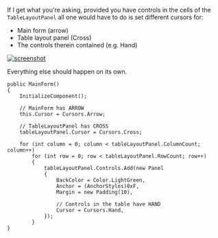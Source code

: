 If I get what you're asking, provided you have controls in the cells of the `TableLayoutPanel` all one would have to do is set different cursors for:

- Main form (arrow)
- Table layout panel (Cross)
- The controls therein contained (e.g. Hand)


[![screenshot][1]][1]

Everything else should happen on its own.
 
    public MainForm()
    {
        InitializeComponent();

        // MainForm has ARROW
        this.Cursor = Cursors.Arrow;

        // TableLayoutPanel has CROSS
        tableLayoutPanel.Cursor = Cursors.Cross;

        for (int column = 0; column < tableLayoutPanel.ColumnCount; column++)
            for (int row = 0; row < tableLayoutPanel.RowCount; row++)
            {
                tableLayoutPanel.Controls.Add(new Panel
                {
                    BackColor = Color.LightGreen,
                    Anchor = (AnchorStyles)0xF,
                    Margin = new Padding(10),

                    // Controls in the table have HAND
                    Cursor = Cursors.Hand,
                });
            }
    }

  [1]: https://i.stack.imgur.com/gRIyU.png